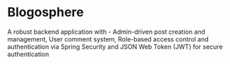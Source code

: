 # Blogosphere
A robust backend application with - Admin-driven post creation and management, User comment system, Role-based access control and authentication via Spring Security and JSON Web Token (JWT) for secure authentication
